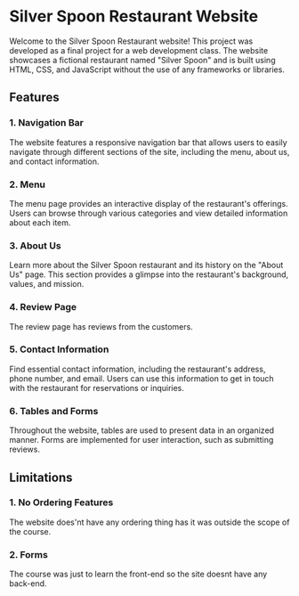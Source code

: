 # Silver Spoon Restaurant Website

Welcome to the Silver Spoon Restaurant website! This project was developed as a final project for a web development class. The website showcases a fictional restaurant named "Silver Spoon" and is built using HTML, CSS, and JavaScript without the use of any frameworks or libraries.

## Features

### 1. Navigation Bar
The website features a responsive navigation bar that allows users to easily navigate through different sections of the site, including the menu, about us, and contact information.

### 2. Menu
The menu page provides an interactive display of the restaurant's offerings. Users can browse through various categories and view detailed information about each item.

### 3. About Us
Learn more about the Silver Spoon restaurant and its history on the "About Us" page. This section provides a glimpse into the restaurant's background, values, and mission.

### 4. Review Page
The review page has reviews from the customers.

### 5. Contact Information
Find essential contact information, including the restaurant's address, phone number, and email. Users can use this information to get in touch with the restaurant for reservations or inquiries.

### 6. Tables and Forms
Throughout the website, tables are used to present data in an organized manner. Forms are implemented for user interaction, such as submitting reviews.

## Limitations

### 1. No Ordering Features
The website does'nt have any ordering thing has it was outside the scope of the course.

### 2. Forms
The course was just to learn the front-end so the site doesnt have any back-end.

